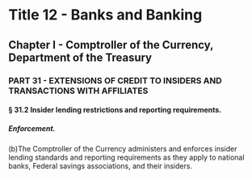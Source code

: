 
# Title 12 - Banks and Banking
## Chapter I - Comptroller of the Currency, Department of the Treasury
### PART 31 - EXTENSIONS OF CREDIT TO INSIDERS AND TRANSACTIONS WITH AFFILIATES
#### § 31.2 Insider lending restrictions and reporting requirements.
##### Enforcement.

(b)The Comptroller of the Currency administers and enforces insider lending standards and reporting requirements as they apply to national banks, Federal savings associations, and their insiders.
